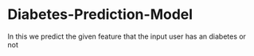 # Diabetes-Prediction-Model
In this we predict the given feature that the input user has an diabetes or not
